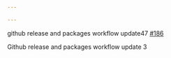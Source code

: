 ```yaml
---

---
```

    
github release and packages workflow update47 [#186](https://github.com/JantaeLeckie/monorepo-release-changesets/pull/186)
    
Github release and packages workflow update 3 
